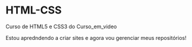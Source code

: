 # HTML-CSS
 Curso de HTML5 e CSS3 do Curso_em_video

Estou apredndendo a criar sites e agora vou gerenciar meus repositórios!


